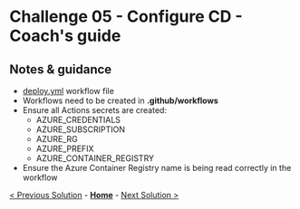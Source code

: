 # Challenge 05 - Configure CD - Coach's guide

## Notes & guidance

- [deploy.yml](./deploy.yml) workflow file
- Workflows need to be created in **.github/workflows**
- Ensure all Actions secrets are created:
  - AZURE_CREDENTIALS
  - AZURE_SUBSCRIPTION
  - AZURE_RG
  - AZURE_PREFIX
  - AZURE_CONTAINER_REGISTRY
- Ensure the Azure Container Registry name is being read correctly in the workflow

[< Previous Solution](./solution03.md) - **[Home](./README.md)** - [Next Solution >](./solution05.md)